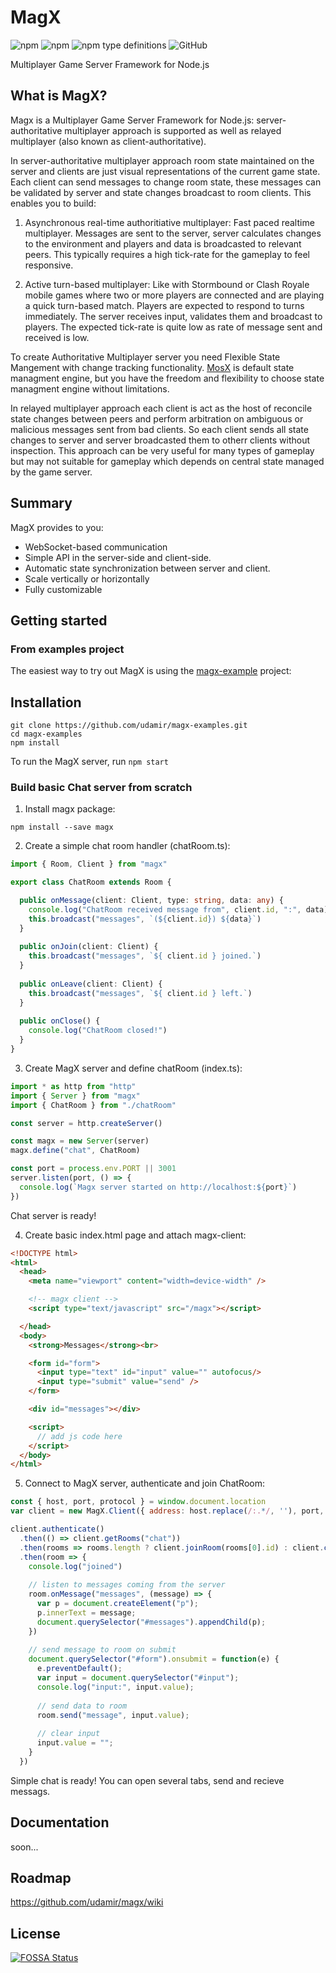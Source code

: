 # MagX

<img alt="npm" src="https://img.shields.io/npm/v/magx"> <img alt="npm" src="https://img.shields.io/npm/dm/magx?label=npm"> <img alt="npm type definitions" src="https://img.shields.io/npm/types/magx"> <img alt="GitHub" src="https://img.shields.io/github/license/udamir/magx">

Multiplayer Game Server Framework for Node.js

## What is MagX?

Magx is a Multiplayer Game Server Framework for Node.js: server-authoritative multiplayer approach is supported as well as relayed multiplayer (also known as client-authoritative).

In server-authoritative multiplayer approach room state maintained on the server and clients are just visual representations of the current game state. Each client can send messages to change room state, these messages can be validated by server and state changes broadcast to room clients. This enables you to build:

1. Asynchronous real-time authoritiative multiplayer: Fast paced realtime multiplayer. Messages are sent to the server, server calculates changes to the environment and players and data is broadcasted to relevant peers. This typically requires a high tick-rate for the gameplay to feel responsive.

2. Active turn-based multiplayer: Like with Stormbound or Clash Royale mobile games where two or more players are connected and are playing a quick turn-based match. Players are expected to respond to turns immediately. The server receives input, validates them and broadcast to players. The expected tick-rate is quite low as rate of message sent and received is low.

To create Authoritative Multiplayer server you need Flexible State Mangement with change tracking functionality. [MosX](https://github.com/udamir/mosx) is default state managment engine, but you have the freedom and flexibility to choose state managment engine without limitations.

In relayed multiplayer approach each client is act as the host of reconcile state changes between peers and perform arbitration on ambiguous or malicious messages sent from bad clients. So each client sends all state changes to server and server broadcasted them to otherr clients without inspection. This approach can be very useful for many types of gameplay but may not suitable for gameplay which depends on central state managed by the game server.

## Summary
MagX provides to you:
- WebSocket-based communication
- Simple API in the server-side and client-side.
- Automatic state synchronization between server and client.
- Scale vertically or horizontally
- Fully customizable

## Getting started

### From examples project

The easiest way to try out MagX is using the [magx-example](https://github.com/udamir/magx-examples) project:
## Installation

```
git clone https://github.com/udamir/magx-examples.git
cd magx-examples
npm install
```

To run the MagX server, run ```npm start```

### Build basic Chat server from scratch

1. Install magx package:
```
npm install --save magx
```

2. Create a simple chat room handler (chatRoom.ts):
```typescript
import { Room, Client } from "magx"

export class ChatRoom extends Room {

  public onMessage(client: Client, type: string, data: any) {
    console.log("ChatRoom received message from", client.id, ":", data)
    this.broadcast("messages", `(${client.id}) ${data}`)
  }
  
  public onJoin(client: Client) {
    this.broadcast("messages", `${ client.id } joined.`)
  }
  
  public onLeave(client: Client) {
    this.broadcast("messages", `${ client.id } left.`)
  }
  
  public onClose() {
    console.log("ChatRoom closed!")
  }
}
```

3. Create MagX server and define chatRoom (index.ts):
```typescript
import * as http from "http"
import { Server } from "magx"
import { ChatRoom } from "./chatRoom"

const server = http.createServer()

const magx = new Server(server)
magx.define("chat", ChatRoom)

const port = process.env.PORT || 3001
server.listen(port, () => {
  console.log(`Magx server started on http://localhost:${port}`)
})
```

Chat server is ready!

4. Create basic index.html page and attach magx-client:
```html
<!DOCTYPE html>
<html>
  <head>
    <meta name="viewport" content="width=device-width" />

    <!-- magx client -->
    <script type="text/javascript" src="/magx"></script>

  </head>
  <body>
    <strong>Messages</strong><br>

    <form id="form">
      <input type="text" id="input" value="" autofocus/>
      <input type="submit" value="send" />
    </form>

    <div id="messages"></div>

    <script>
      // add js code here
    </script>
  </body>
</html>
```

5. Connect to MagX server, authenticate and join ChatRoom:
```js
const { host, port, protocol } = window.document.location
var client = new MagX.Client({ address: host.replace(/:.*/, ''), port, secure: protocol === "https:" })

client.authenticate()
  .then(() => client.getRooms("chat"))
  .then(rooms => rooms.length ? client.joinRoom(rooms[0].id) : client.createRoom("chat"))
  .then(room => {
    console.log("joined")
    
    // listen to messages coming from the server
    room.onMessage("messages", (message) => {
      var p = document.createElement("p");
      p.innerText = message;
      document.querySelector("#messages").appendChild(p);
    })
    
    // send message to room on submit
    document.querySelector("#form").onsubmit = function(e) {
      e.preventDefault();
      var input = document.querySelector("#input");
      console.log("input:", input.value);
      
      // send data to room
      room.send("message", input.value);
      
      // clear input
      input.value = "";
    }
  })
```

Simple chat is ready! You can open several tabs, send and recieve messags.

## Documentation
soon...

## Roadmap
https://github.com/udamir/magx/wiki

## License

[![FOSSA Status](https://app.fossa.com/api/projects/git%2Bgithub.com%2Fudamir%2Fmagx.svg?type=large)](https://app.fossa.com/projects/git%2Bgithub.com%2Fudamir%2Fmagx?ref=badge_large)
